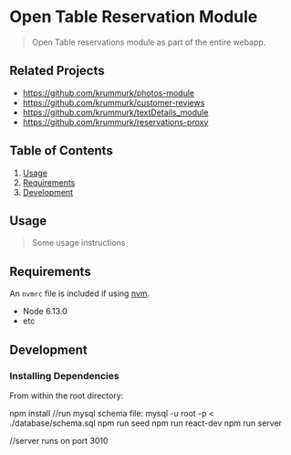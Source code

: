 # Open Table Reservation Module

> Open Table reservations module as part of the entire webapp.

## Related Projects

  - https://github.com/krummurk/photos-module
  - https://github.com/krummurk/customer-reviews
  - https://github.com/krummurk/textDetails_module
  - https://github.com/krummurk/reservations-proxy

## Table of Contents

1. [Usage](#Usage)
1. [Requirements](#requirements)
1. [Development](#development)

## Usage

> Some usage instructions

## Requirements

An `nvmrc` file is included if using [nvm](https://github.com/creationix/nvm).

- Node 6.13.0
- etc

## Development

### Installing Dependencies

From within the root directory:

npm install
//run mysql schema file: mysql -u root -p < ./database/schema.sql
npm run seed
npm run react-dev
npm run server

//server runs on port 3010

